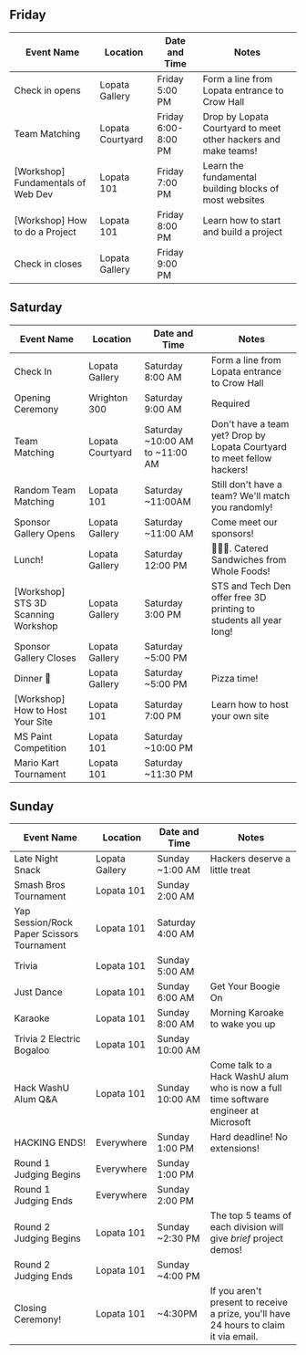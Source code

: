 ## Friday

| Event Name             | Location     | Date and Time                              | Notes                                                                                                                                       |
| ---------------------- | ------------ | ------------------------------------------ | ------------------------------------------------------------------------------------------------------------------------------------------- |
| Check in opens | Lopata Gallery | Friday 5:00 PM | Form a line from Lopata entrance to Crow Hall |
| Team Matching | Lopata Courtyard | Friday 6:00-8:00 PM | Drop by Lopata Courtyard to meet other hackers and make teams! |
| \[Workshop\] Fundamentals of Web Dev | Lopata 101 | Friday 7:00 PM | Learn the fundamental building blocks of most websites |
| \[Workshop\] How to do a Project | Lopata 101 | Friday 8:00 PM | Learn how to start and build a project |
| Check in closes | Lopata Gallery | Friday 9:00 PM | |

## Saturday

| Event Name             | Location     | Date and Time                              | Notes                                                                                                                                       |
| ---------------------- | ------------ | ------------------------------------------ | ------------------------------------------------------------------------------------------------------------------------------------------- |
| Check In | Lopata Gallery   | Saturday 8:00 AM | Form a line from Lopata entrance to Crow Hall |
| Opening Ceremony                        | Wrighton 300     | Saturday 9:00 AM                | Required |
| Team Matching                           | Lopata Courtyard | Saturday ~10:00 AM to ~11:00 AM | Don't have a team yet? Drop by Lopata Courtyard to meet fellow hackers! |
| Random Team Matching                    | Lopata 101              | Saturday ~11:00AM               | Still don't have a team? We'll match you randomly! |
| Sponsor Gallery Opens                   | Lopata Gallery   | Saturday ~11:00 AM                             | Come meet our sponsors! |
| Lunch!                                  | Lopata Gallery   | Saturday 12:00 PM               | 🍔🍔🍔. Catered Sandwiches from Whole Foods!|
| \[Workshop\] STS 3D Scanning Workshop               | Lopata Gallery   | Saturday 3:00 PM                             | STS and Tech Den offer free 3D printing to students all year long! |
| Sponsor Gallery Closes                   | Lopata Gallery   | Saturday ~5:00 PM                             |  |
| Dinner 🍕                               | Lopata Gallery   | Saturday ~5:00 PM                    | Pizza time! |
| \[Workshop\] How to Host Your Site | Lopata 101 | Saturday 7:00 PM | Learn how to host your own site |
| MS Paint Competition                              | Lopata 101   | Saturday ~10:00 PM                    |  |
| Mario Kart Tournament                              | Lopata 101   | Saturday ~11:30 PM                    |  |

## Sunday

| Event Name             | Location     | Date and Time                              | Notes                                                                                                                                       |
| ---------------------- | ------------ | ------------------------------------------ | ------------------------------------------------------------------------------------------------------------------------------------------- |
| Late Night Snack                             | Lopata Gallery   | Sunday ~1:00 AM                    | Hackers deserve a little treat |
| Smash Bros Tournament                            | Lopata 101   | Sunday 2:00 AM                    |  |
| Yap Session/Rock Paper Scissors Tournament                            | Lopata 101   | Saturday 4:00 AM                    | |
| Trivia                         | Lopata 101   | Sunday 5:00 AM                    |  |
| Just Dance                         | Lopata 101   | Sunday 6:00 AM                    | Get Your Boogie On |
| Karaoke                         | Lopata 101   | Sunday 8:00 AM                    | Morning Karoake to wake you up |
| Trivia 2 Electric Bogaloo                         | Lopata 101   | Sunday 10:00 AM                    | |
| Hack WashU Alum Q&A                         | Lopata 101   | Sunday 10:00 AM                    | Come talk to a Hack WashU alum who is now a full time software engineer at Microsoft|
| HACKING ENDS!          | Everywhere   | Sunday 1:00 PM                             | Hard deadline! No extensions!                                                                                                               |
| Round 1 Judging Begins | Everywhere   | Sunday 1:00 PM                             |                                                                                                                                             |
| Round 1 Judging Ends   | Everywhere   | Sunday 2:00 PM                             |                                                                                                                                             |
| Round 2 Judging Begins | Lopata 101 | Sunday ~2:30 PM                             | The top 5 teams of each division will give _brief_ project demos!                                                                           |
| Round 2 Judging Ends   | Lopata 101 | Sunday ~4:00 PM                            |                                                                                                                                             |
| Closing Ceremony!      | Lopata 101 | ~4:30PM | If you aren't present to receive a prize, you'll have 24 hours to claim it via email.                                                       |
